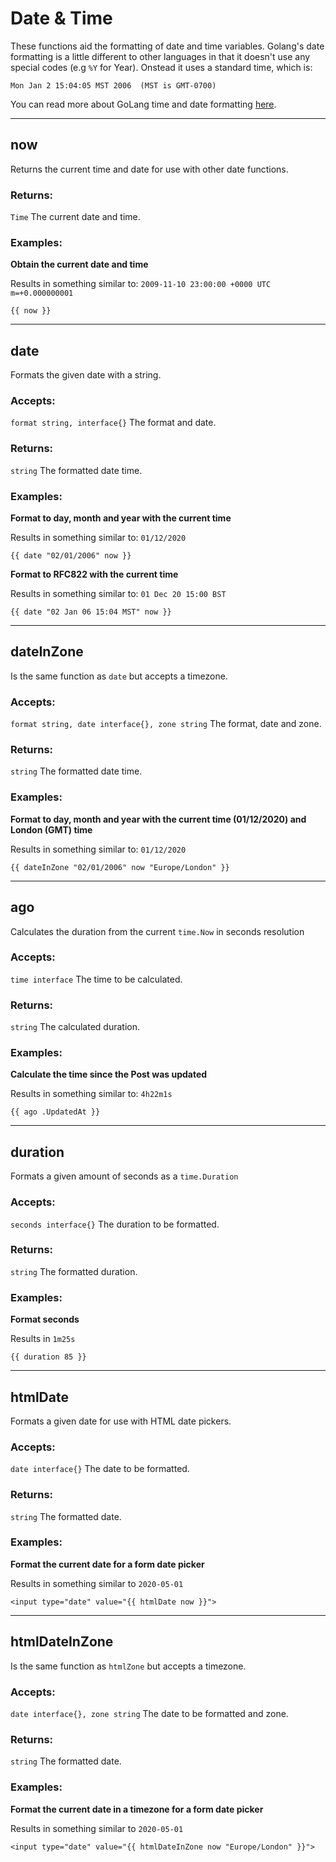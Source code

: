 # Date & Time

These functions aid the formatting of date and time variables. Golang's date formatting is a little different 
to other languages in that it doesn't use any special codes (e.g `%Y` for Year). Onstead it uses a standard 
time, which is:

`Mon Jan 2 15:04:05 MST 2006  (MST is GMT-0700)`

You can read more about GoLang time and date formatting [here](https://yourbasic.org/golang/format-parse-string-time-date-example/).

___

## now

Returns the current time and date for use with other date functions.

### Returns:

`Time` The current date and time.

### Examples:

**Obtain the current date and time**

Results in something similar to:
`2009-11-10 23:00:00 +0000 UTC m=+0.000000001`

```gotemplate
{{ now }}
```

___

## date

Formats the given date with a string. 

### Accepts: 

`format string, interface{}` The format and date.

### Returns:

`string` The formatted date time.

### Examples:

**Format to day, month and year with the current time**

Results in something similar to:
`01/12/2020`

```gotemplate
{{ date "02/01/2006" now }}
```

**Format to RFC822 with the current time**

Results in something similar to:
`01 Dec 20 15:00 BST`

```gotemplate
{{ date "02 Jan 06 15:04 MST" now }}
```
___

## dateInZone

Is the same function as `date` but accepts a timezone.

### Accepts: 

`format string, date interface{}, zone string` The format, date and zone.

### Returns:

`string` The formatted date time.

### Examples:

**Format to day, month and year with the current time (01/12/2020) and London (GMT) time**

Results in something similar to:
`01/12/2020`

```gotemplate
{{ dateInZone "02/01/2006" now "Europe/London" }}
```

___

## ago

Calculates the duration from the current `time.Now` in seconds resolution

### Accepts: 

`time interface` The time to be calculated.

### Returns:

`string` The calculated duration.

### Examples:

**Calculate the time since the Post was updated**

Results in something similar to:
`4h22m1s`

```gotemplate
{{ ago .UpdatedAt }}
```

___

## duration

Formats a given amount of seconds as a `time.Duration`

### Accepts: 

`seconds interface{}` The duration to be formatted.

### Returns:

`string` The formatted duration.

### Examples:

**Format seconds**

Results in `1m25s`

```gotemplate
{{ duration 85 }}
```

___

## htmlDate

Formats a given date for use with HTML date pickers.

### Accepts: 

`date interface{}` The date to be formatted.

### Returns:

`string` The formatted date.

### Examples:

**Format the current date for a form date picker**

Results in something similar to `2020-05-01`

```gotemplate
<input type="date" value="{{ htmlDate now }}">
```

___

## htmlDateInZone

Is the same function as `htmlZone` but accepts a timezone.

### Accepts: 

`date interface{}, zone string` The date to be formatted and zone.

### Returns:

`string` The formatted date.

### Examples:

**Format the current date in a timezone for a form date picker**

Results in something similar to `2020-05-01`

```gotemplate
<input type="date" value="{{ htmlDateInZone now "Europe/London" }}">
```